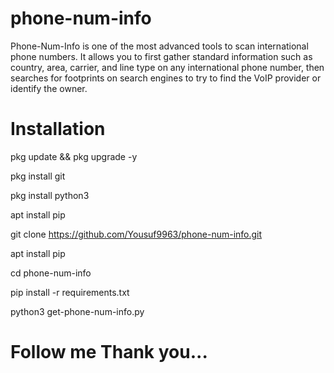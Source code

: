 # phone-num-info

Phone-Num-Info is one of the most advanced tools to scan international phone numbers. It allows you to first gather standard information such as country, area, carrier, and line type on any international phone number, then searches for footprints on search engines to try to find the VoIP provider or identify the owner.

# Installation

pkg update && pkg upgrade -y

pkg install git

pkg install python3

apt install pip

git clone https://github.com/Yousuf9963/phone-num-info.git

apt install pip

cd phone-num-info

pip install -r requirements.txt

python3 get-phone-num-info.py

# Follow me Thank you...

